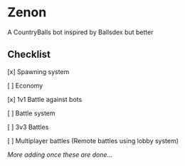 # Zenon

A CountryBalls bot inspired by Ballsdex but better

## Checklist

[x] Spawning system

[ ] Economy

[x] 1v1 Battle against bots

[ ] Battle system

[ ] 3v3 Battles

[ ] Multiplayer battles (Remote battles using lobby system)

*More adding once these are done...*
